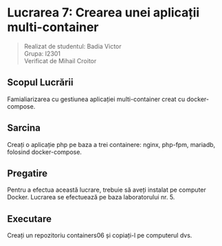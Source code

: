 # Lucrarea 7: Crearea unei aplicații multi-container

> Realizat de studentul: Badia Victor \
> Grupa: I2301
> \
> Verificat de Mihail Croitor

## Scopul Lucrării

Famialiarizarea cu gestiunea aplicației multi-container creat cu docker-compose.

## Sarcina

Creați o aplicație php pe baza a trei containere: nginx, php-fpm, mariadb, folosind docker-compose.

## Pregatire

Pentru a efectua această lucrare, trebuie să aveți instalat pe computer Docker.
Lucrarea se efectuează pe baza laboratorului nr. 5.

## Executare

Creați un repozitoriu containers06 și copiați-l pe computerul dvs.
